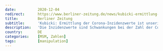 ```yaml
---
date:          2020-12-04
redirect:      https://www.berliner-zeitung.de/news/kubicki-ermittlung-der-corona-inzidenzwerte-ist-unserioes-li.123576
title:         Berliner Zeitung
subtitle:      'Kubicki: Ermittlung der Corona-Inzidenzwerte ist unseriös'
description:   'Die Inzidenzwerte sind Schwankungen bei der Zahl der Corona-Tests ausgesetzt. Das Gesundheitsministerium kann keine entsprechend bereinigte Darstellung liefern.'
country:       DE
categories:    [MSM, Zahlen]
tags:          [manipulation]
---
```

